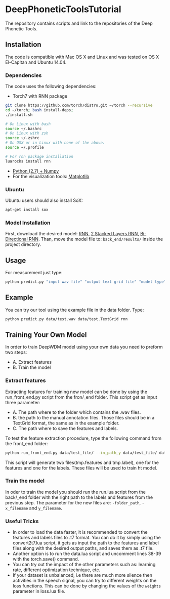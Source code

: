 # DeepPhoneticToolsTutorial

The repository contains scripts and link to the repositories of the Deep Phonetic Tools.

## Installation
The code is compatible with Mac OS X and Linux and was tested on OS X El-Capitan and Ubuntu 14.04. 

### Dependencies
The code uses the following dependencies:
 - Torch7 with RNN package
```bash
git clone https://github.com/torch/distro.git ~/torch --recursive
cd ~/torch; bash install-deps;
./install.sh 

# On Linux with bash
source ~/.bashrc
# On Linux with zsh
source ~/.zshrc
# On OSX or in Linux with none of the above.
source ~/.profile

# For rnn package installation
luarocks install rnn
```
 - [Python (2.7) + Numpy](https://penandpants.com/2012/02/24/install-python/)
 - For the visualization tools: [Matplotlib](https://penandpants.com/2012/02/24/install-python/)

### Ubuntu
Ubuntu users should also install SoX:
```bash
apt-get install sox
```
 
### Model Installation
First, download the desired model: [RNN](https://drive.google.com/open?id=0Bxkc5_D0JjpiNHVzU19WTUdBS3M), [2 Stacked Layers RNN](https://drive.google.com/open?id=0Bxkc5_D0JjpiS3VOVjVUNlVZSlU), [Bi-Directional RNN](https://drive.google.com/open?id=0Bxkc5_D0JjpiNWlOOUFtMzYzY1U). Than, move the model file to: `back_end/results/` inside the project directory.

## Usage
For measurement just type: 
```bash
python predict.py "input wav file" "output text grid file" "model type"
```

## Example
You can try our tool using the example file in the data folder. 
Type:
```bash
python predict.py data/test.wav data/test.TextGrid rnn
```

## Training Your Own Model
In order to train DeepWDM model using your own data you need to preform two steps:
- A. Extract features 
- B. Train the model

### Extract features 
Extracting features for training new model can be done by using the run_front_end.py script from the fron/_end folder.
This script get as input three parameter:
- A. The path where to the folder which contains the .wav files.
- B. the path to the manual annotation files. Those files should be in a TextGrid format, the same as in the example folder.
- C. The path where to save the features and labels.

To test the feature extraction procedure, type the following command from the front\_end folder: 
```bash
python run_front_end.py data/test_file/ --in_path_y data/test_file/ data/test_features/
```
This script will generate two files(tmp.features and tmp.label), one for the features and one for the labels. These files will be used to train ht model.

### Train the model
In oder to train the model you should run the run.lua script from the back/_end folder with the right path to the labels and features from the previous step.
The parameter for the new files are: `-folder_path`, `-x_filename` and `y_filename`.

### Useful Tricks
- In order to load the data faster, it is recommended to convert the features and labels files to .t7 format. You can do it by simply using the convert2t7.lua script, it gets as input the path to the features and label files along with the desired output paths, and saves them as .t7 file. 
- Another option is to run the data.lua script and uncomment lines 38-39 with the torch.save() command.
- You can try out the impact of the other parameters such as: learning rate, different optimization technique, etc.
- If your dataset is unbalanced, i.e there are much more silence then activities in the speech signal, you can try to different weights on the loss functions. This can be done by changing the values of the `weights` parameter in loss.lua file.
